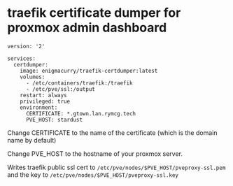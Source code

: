 # traefik certificate dumper for proxmox admin dashboard

```
version: '2'

services:
  certdumper:
    image: enigmacurry/traefik-certdumper:latest
    volumes:
      - /etc/containers/traefik:/traefik
      - /etc/pve/ssl:/output
    restart: always
    privileged: true			      
    environment:
      CERTIFICATE: *.gtown.lan.rymcg.tech
      PVE_HOST: stardust
```

Change CERTIFICATE to the name of the certificate (which is the domain name by default)

Change PVE_HOST to the hostname of your proxmox server.

Writes traefik public ssl cert to `/etc/pve/nodes/$PVE_HOST/pveproxy-ssl.pem` and the key to `/etc/pve/nodes/$PVE_HOST/pveproxy-ssl.key`
